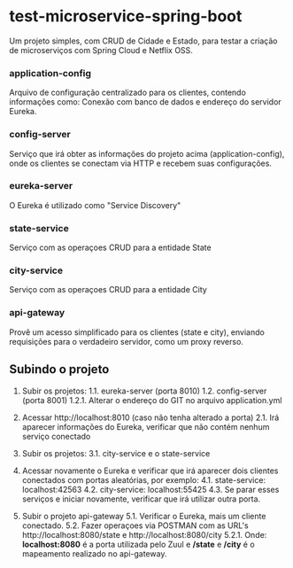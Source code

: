 # test-microservice-spring-boot
Um projeto simples, com CRUD de Cidade e Estado, para testar a criação de microserviços com Spring Cloud e Netflix OSS.

### application-config
Arquivo de configuração centralizado para os clientes, contendo informações como: Conexão com banco de dados e endereço do servidor Eureka.

### config-server
Serviço que irá obter as informações do projeto acima (application-config), onde os clientes se conectam via HTTP e recebem suas configurações.

### eureka-server
O Eureka é utilizado como "Service Discovery"

### state-service
Serviço com as operaçoes CRUD para a entidade State

### city-service
Serviço com as operaçoes CRUD para a entidade City

### api-gateway
Provê um acesso simplificado para os clientes (state e city), enviando requisições para o verdadeiro servidor, como um proxy reverso.

## Subindo o projeto

1. Subir os projetos:
	1.1. eureka-server (porta 8010)
	1.2. config-server (porta 8001)
		1.2.1. Alterar o endereço do GIT no arquivo application.yml
	
2. Acessar http://localhost:8010 (caso não tenha alterado a porta)
	2.1. Irá aparecer informações do Eureka, verificar que não contém nenhum serviço conectado
	
3. Subir os projetos:
	3.1. city-service e o state-service
	
4. Acessar novamente o Eureka e verificar que irá aparecer dois clientes conectados com portas aleatórias, por exemplo:
	4.1. state-service: localhost:42563
	4.2. city-service: localhost:55425
	4.3. Se parar esses serviços e iniciar novamente, verificar que irá utilizar outra porta.
	
5. Subir o projeto api-gateway
	5.1. Verificar o Eureka, mais um cliente conectado.
	5.2. Fazer operaçoes via POSTMAN com as URL's http://localhost:8080/state e http://localhost:8080/city
		5.2.1. Onde: **localhost:8080** é a porta utilizada pelo Zuul e **/state** e **/city** é o mapeamento realizado no api-gateway.